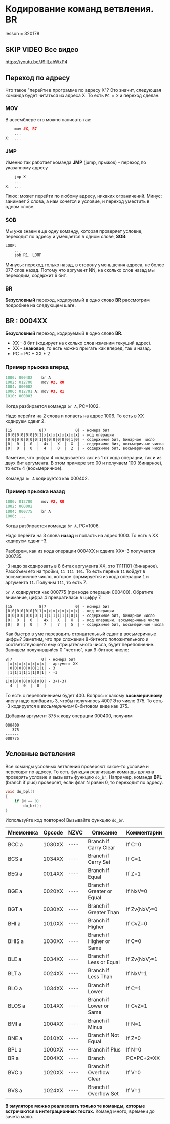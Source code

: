 # Кодирование команд ветвления. BR

lesson = 320178

## SKIP VIDEO Все видео

https://youtu.be/J9IlLahWxP4

## Переход по адресу

Что такое "перейти в программе по адресу Х"? Это значит, следующая команда будет читаться из адреса Х. То есть `PC = X` и переход сделан.

### MOV

В ассемблере это можно написать так:
```cpp
    mov #X, R7
    ...
X:  ...
```

### JMP

Именно так работает команда **JMP** (jump, прыжок) - переход по указанному адресу
```cpp
    jmp X
    ...
X:  ...
```
Плюс: может перейти по любому адресу, никаких ограничений.
Минус: занимает 2 слова, а нам хочется и условие, и переход уместить в одном слове.

### SOB

Мы уже знаем еще одну команду, которая проверяет условие, переходит по адресу и умещается в одном слове, **SOB**:
```cpp
LOOP:  
    ...
    sob R1, LOOP
```
Минусы: переход только назад, в сторону уменьшения адреса, не более 077 слов назад. Потому что аргумент NN, на сколько слов назад мы переходим, содержит 6 бит.

### BR

**Безусловный** переход, кодируемый в одно слово **BR** рассмотрим подробнее на следующем шаге.

## BR : 0004XX

**Безусловный** переход, кодируемый в одно слово **BR**.

* ХХ - 8 бит (кодирует на сколько слов изменим текущий адрес).
* ХХ - **знаковое**, то есть можно прыгать как вперед, так и назад.
* PC = PC + XX * 2

### Пример прыжка вперед

```cpp
1000: 000402    br A
1002: 012700    mov #2, R0
1004: 000002
1006: 012701 A: mov #3, R1
1010: 000003  
```
Когда разбирается команда `br A`, PC=1002.

Надо перейти на 2 слова и попасть на адрес 1006. То есть в ХХ кодируем сдвиг 2.

```
|15            8|7             0| - номера бит
|0|0|0|0|0|0|0|1|x|x|x|x|x|x|x|x| - код операции
|0|0|0|0|0|0|0|1|0|0|0|0|0|0|1|0| - содержимое бит, бинарное число
|0|  0  |  0  |  4x |  X  |  X  | - содержимое бит, восьмеричные числа
|0|  0  |  0  |  4  |  0  |  2  | - содержимое бит, восьмеричные числа
```
Заметим, что цифра 4 складывается как из 1 от кода операции, так и из двух бит аргумента. В этом примере это 00 и получаем 100 (бинарное), то есть 4 (восьмеричное).

Команда `br A` кодируется как 000402.

### Пример прыжка назад

```cpp
1000: 012700    mov #2, R0
1002: 000002
1004: 000775    br A
1006: ...
```
Когда разбирается команда `br A`, PC=1006.

Надо перейти на 3 слова **назад** и попасть на адрес 1000. То есть в ХХ кодируем сдвиг -3.

Разберем, как из кода операции 0004XX и сдвига XX=-3 получается 000735.

-3 надо закодировать в 8 битах аргумента ХХ, это 11111101 (бинарное). Разобъем его на тройки, `11 111 101`. То есть первые `11` войдут в восьмеричное число, которое формируется из кода операции `1` и аргумента `11`. Получим `111`, то есть 7.

`br A` кодируется как 000775 (при коде операции 000400). Обратите внимание, цифра 4 превратилась в цифру 7.

```
|15            8|7             0| - номера бит
|0|0|0|0|0|0|0|1|x|x|x|x|x|x|x|x| - код операции
|0|0|0|0|0|0|0|1|1|1|1|1|1|1|0|1| - содержимое бит, бинарное число
|0|  0  |  0  |  4x |  X  |  X  | - код операции, восьмеричные числа
|0|  0  |  0  |  7  |  7  |  5  | - содержимое бит, восьмеричные числа
```
Как быстро в уме переводить отрицательный сдвиг в восьмеричные цифры? Заметим, что при сложении 8-битного положительного и соответствующего ему отрицательного числа, будет переполнение. Запишем получившийся 0 "честно", как 9-битное число:
```
8|7             0| - номера бит
 |x|x|x|x|x|x|x|x| - аргумент ХХ
 |0|0|0|0|0|0|1|1| - 3
 |1|1|1|1|1|1|0|1| - -3
------------------
1|0|0|0|0|0|0|0|0| - 3+(-3)
  4  |  0  |  0  |
```
То есть с переполнением будет 400. Вопрос: к какому **восьмеричному** числу надо прибавить 3, чтобы получилось 400? Это число 375. То есть -3 кодируется в *восьмеричном* 8-битовом виде как 375.

Добавим аргумент 375 к коду операции 000400, получим
```
000400
   375
------
000775
```

## Условные ветвления

Все команды условных ветвлений проверяют какое-то условие и переходят по адресу. То есть функция реализации команды должна проверять условие и вызывать функцию `do_br`. Например, команда **BPL** (branch if plus) проверяет, если флаг N равен 0, то переходит по адресу.

```cpp
void do_bpl()
{
    if (N == 0)
        do_br();
}
```
Используйте код повторно! Вызывайте функцию `do_br`.

| Мнемоника    | Opcode   | NZVC   | Описание                  | Комментарии        | 
|----|----|----|----|----|
| BCC  a      | 1030XX   | `----`   | Branch if Carry Clear        | If C=0       | 
| BCS  a      | 1034XX   | `----`   | Branch if Carry Set          | If C=1       | 
| BEQ  a      | 0014XX   | `----`   | Branch if Equal              | If Z=1       | 
| BGE  a      | 0020XX   | `----`   | Branch if Greater or Equal   | If NxV=0     | 
| BGT  a      | 0030XX   | `----`   | Branch if Greater Than       | If Zv{NxV}=0 | 
| BHI  a      | 1010XX   | `----`   | Branch if Higher             | If CvZ=0     | 
| BHIS a      | 1030XX   | `----`   | Branch if Higher or Same     | If C=0       | 
| BLE  a      | 0034XX   | `----`   | Branch if Less or Equal      | If Zv{NxV}=1 | 
| BLT  a      | 0024XX   | `----`   | Branch if Less Than          | If NxV=1     | 
| BLO  a      | 1034XX   | `----`   | Branch if Lower              | If C=1       | 
| BLOS a      | 1014XX   | `----`   | Branch if Lower or Same      | If CvZ=1     | 
| BMI  a      | 1004XX   | `----`   | Branch if Minus              | If N=1       | 
| BNE  a      | 0010XX   | `----`   | Branch if Not Equal          | If Z=0       | 
| BPL  a      | 1000XX   | `----`   | Branch if Plus               | If N=0       | 
| BR   a      | 0004XX   | `----`   | Branch                       | PC=PC+2*XX   | 
| BVC  a      | 1020XX   | `----`   | Branch if Overflow Clear     | If V=0       | 
| BVS  a      | 1024XX   | `----`   | Branch if Overflow Set       | If V=1       | 

**В эмуляторе можно реализовать только те команды, которые встречаются в интеграционных тестах.** Команд много, времени до зачета мало.